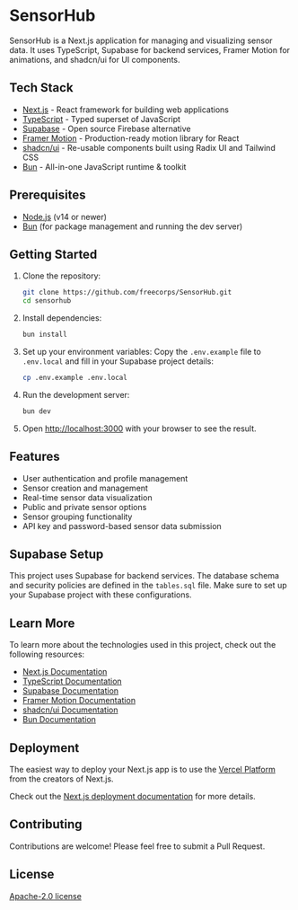 # SensorHub

SensorHub is a Next.js application for managing and visualizing sensor data. It uses TypeScript, Supabase for backend services, Framer Motion for animations, and shadcn/ui for UI components.

## Tech Stack

- [Next.js](https://nextjs.org/) - React framework for building web applications
- [TypeScript](https://www.typescriptlang.org/) - Typed superset of JavaScript
- [Supabase](https://supabase.io/) - Open source Firebase alternative
- [Framer Motion](https://www.framer.com/motion/) - Production-ready motion library for React
- [shadcn/ui](https://ui.shadcn.com/) - Re-usable components built using Radix UI and Tailwind CSS
- [Bun](https://bun.sh/) - All-in-one JavaScript runtime & toolkit

## Prerequisites

- [Node.js](https://nodejs.org/) (v14 or newer)
- [Bun](https://bun.sh/) (for package management and running the dev server)

## Getting Started

1. Clone the repository:

   ```bash
   git clone https://github.com/freecorps/SensorHub.git
   cd sensorhub
   ```

2. Install dependencies:

   ```bash
   bun install
   ```

3. Set up your environment variables:
   Copy the `.env.example` file to `.env.local` and fill in your Supabase project details:

   ```bash
   cp .env.example .env.local
   ```

4. Run the development server:

   ```bash
   bun dev
   ```

5. Open [http://localhost:3000](http://localhost:3000) with your browser to see the result.

## Features

- User authentication and profile management
- Sensor creation and management
- Real-time sensor data visualization
- Public and private sensor options
- Sensor grouping functionality
- API key and password-based sensor data submission

## Supabase Setup

This project uses Supabase for backend services. The database schema and security policies are defined in the `tables.sql` file. Make sure to set up your Supabase project with these configurations.

## Learn More

To learn more about the technologies used in this project, check out the following resources:

- [Next.js Documentation](https://nextjs.org/docs)
- [TypeScript Documentation](https://www.typescriptlang.org/docs/)
- [Supabase Documentation](https://supabase.io/docs)
- [Framer Motion Documentation](https://www.framer.com/motion/)
- [shadcn/ui Documentation](https://ui.shadcn.com/)
- [Bun Documentation](https://bun.sh/docs)

## Deployment

The easiest way to deploy your Next.js app is to use the [Vercel Platform](https://vercel.com/new?utm_medium=default-template&filter=next.js&utm_source=create-next-app&utm_campaign=create-next-app-readme) from the creators of Next.js.

Check out the [Next.js deployment documentation](https://nextjs.org/docs/deployment) for more details.

## Contributing

Contributions are welcome! Please feel free to submit a Pull Request.

## License

[Apache-2.0 license](https://choosealicense.com/licenses/apache-2.0/)
